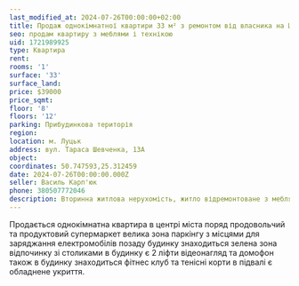 ```yaml
---
last_modified_at: 2024-07-26T00:00:00+02:00
title: Продаж однокімнатної квартири 33 м² з ремонтом від власника на Шевченка
seo: продам квартиру з меблями і технікою
uid: 1721989925
type: Квартира
rent:
rooms: '1'
surface: '33'
surface_land:
price: $39000
price_sqmt:
floor: '8'
floors: '12'
parking: Прибудинкова територія
region:
location: м. Луцьк
address: вул. Тараса Шевченка, 13А
object:
coordinates: 50.747593,25.312459
date: 2024-07-26T00:00:00.000Z
seller: Василь Карп'юк
phone: 380507772046
description: Вторинна житлова нерухомість, житло відремонтоване з меблями і технікою, придатне і готове для проживання
---
```


Продається однокімнатна квартира в центрі міста поряд продовольчий та продуктовий супермаркет велика зона паркінгу з місцями для заряджання електромобілів позаду будинку знаходиться зелена зона відпочинку зі столиками в будинку є 2 ліфти відеонагляд та домофон також в будинку знаходиться фітнес клуб та тенісні корти в підвалі є обладнене укриття.
